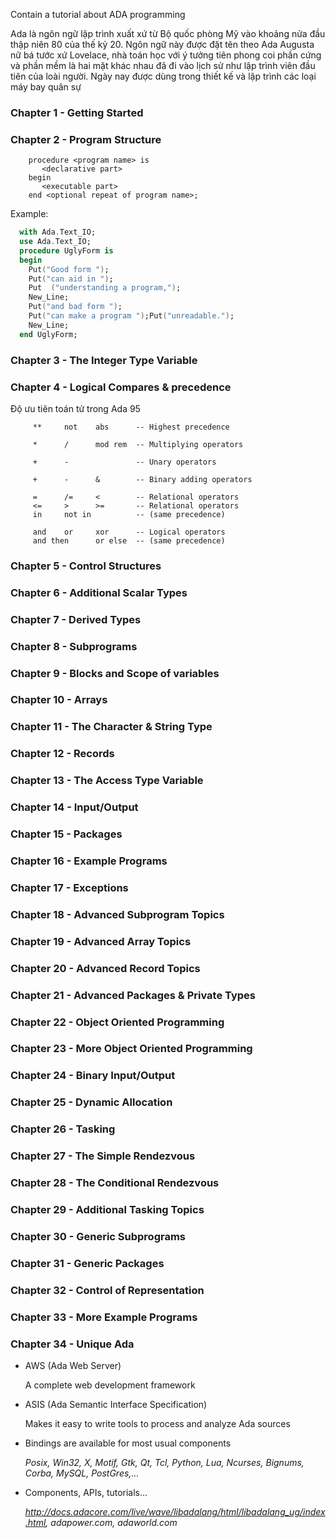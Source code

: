 Contain a tutorial about ADA programming

Ada là ngôn ngữ lập trình xuất xứ từ Bộ quốc phòng Mỹ vào khoảng nửa đầu thập niên 80 của thế kỷ 20. Ngôn ngữ này được đặt tên theo Ada Augusta nữ bá tước xứ Lovelace, nhà toán học với ý tưởng tiên phong coi phần cứng và phần mềm là hai mặt khác nhau đã đi vào lịch sử như lập trình viên đầu tiên của loài người. Ngày nay được dùng trong thiết kế và lập trình các loại máy bay quân sự

### Chapter 1 - Getting Started
### Chapter 2 - Program Structure

```
    procedure <program name> is
       <declarative part>
    begin 
       <executable part>
    end <optional repeat of program name>;

```

Example:

```ada
  with Ada.Text_IO; 
  use Ada.Text_IO;
  procedure UglyForm is 
  begin 
    Put("Good form ");
    Put("can aid in ");
    Put  ("understanding a program,");
    New_Line;
    Put("and bad form ");
    Put("can make a program ");Put("unreadable.");
    New_Line;
  end UglyForm;
```
### Chapter 3 - The Integer Type Variable
### Chapter 4 - Logical Compares & precedence

Độ ưu tiên toán tử trong Ada 95

```
     **     not    abs      -- Highest precedence
 
     *      /      mod rem  -- Multiplying operators
 
     +      -               -- Unary operators
 
     +      -      &        -- Binary adding operators
 
     =      /=     <        -- Relational operators 
     <=     >      >=       -- Relational operators 
     in     not in          -- (same precedence)
 
     and    or     xor      -- Logical operators 
     and then      or else  -- (same precedence)
```

### Chapter 5 - Control Structures
### Chapter 6 - Additional Scalar Types
### Chapter 7 - Derived Types
### Chapter 8 - Subprograms
### Chapter 9 - Blocks and Scope of variables
### Chapter 10 - Arrays
### Chapter 11 - The Character & String Type
### Chapter 12 - Records
### Chapter 13 - The Access Type Variable
### Chapter 14 - Input/Output
### Chapter 15 - Packages
### Chapter 16 - Example Programs
### Chapter 17 - Exceptions
### Chapter 18 - Advanced Subprogram Topics
### Chapter 19 - Advanced Array Topics
### Chapter 20 - Advanced Record Topics
### Chapter 21 - Advanced Packages & Private Types
### Chapter 22 - Object Oriented Programming
### Chapter 23 - More Object Oriented Programming
### Chapter 24 - Binary Input/Output
### Chapter 25 - Dynamic Allocation
### Chapter 26 - Tasking
### Chapter 27 - The Simple Rendezvous
### Chapter 28 - The Conditional Rendezvous
### Chapter 29 - Additional Tasking Topics
### Chapter 30 - Generic Subprograms
### Chapter 31 - Generic Packages
### Chapter 32 - Control of Representation
### Chapter 33 - More Example Programs
### Chapter 34 - Unique Ada
+ AWS (Ada Web Server)

  A complete web development framework

+ ASIS (Ada Semantic Interface Specification)

  Makes it easy to write tools to process and analyze Ada sources

+ Bindings are available for most usual components
  
  _Posix, Win32, X, Motif, Gtk, Qt, Tcl, Python, Lua, Ncurses, Bignums, Corba, MySQL, PostGres,..._
  
+ Components, APIs, tutorials…
  
  _http://docs.adacore.com/live/wave/libadalang/html/libadalang_ug/index.html, adapower.com, adaworld.com_
